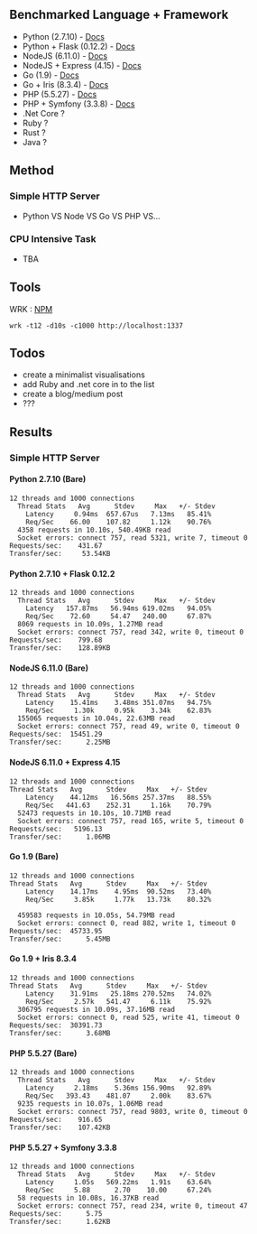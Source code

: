 
## Benchmarked Language + Framework

- Python (2.7.10) - [Docs](https://docs.python.org/2/)
- Python + Flask (0.12.2) - [Docs](http://flask.pocoo.org/docs/0.12/)
- NodeJS (6.11.0) - [Docs](https://nodejs.org/dist/latest-v6.x/docs/api/)
- NodeJS + Express (4.15) - [Docs](http://expressjs.com/en/4x/api.html)
- Go (1.9) - [Docs](https://golang.org/doc/)
- Go + Iris (8.3.4) - [Docs](https://iris-go.com/)
- PHP (5.5.27) - [Docs](https://secure.php.net/docs.php)
- PHP + Symfony (3.3.8) - [Docs](https://symfony.com/doc/current/index.html)
- .Net Core ?
- Ruby ?
- Rust ?
- Java ?

## Method

### Simple HTTP Server
- Python VS Node VS Go VS PHP VS...

### CPU Intensive Task
- TBA

## Tools

WRK : [NPM](https://www.npmjs.com/package/wrk)

```
wrk -t12 -d10s -c1000 http://localhost:1337

```
## Todos

- create a minimalist visualisations
- add Ruby and .net core in to the list
- create a blog/medium post
- ???

## Results

### Simple HTTP Server

#### Python 2.7.10 (Bare)

```
12 threads and 1000 connections
  Thread Stats   Avg      Stdev     Max   +/- Stdev
    Latency     0.94ms  657.67us   7.13ms   85.41%
    Req/Sec    66.00    107.82     1.12k    90.76%
  4358 requests in 10.10s, 540.49KB read
  Socket errors: connect 757, read 5321, write 7, timeout 0
Requests/sec:    431.67
Transfer/sec:     53.54KB
```

#### Python 2.7.10 + Flask 0.12.2

```
12 threads and 1000 connections
  Thread Stats   Avg      Stdev     Max   +/- Stdev
    Latency   157.87ms   56.94ms 619.02ms   94.05%
    Req/Sec    72.60     54.47   240.00     67.87%
  8069 requests in 10.09s, 1.27MB read
  Socket errors: connect 757, read 342, write 0, timeout 0
Requests/sec:    799.68
Transfer/sec:    128.89KB
```

#### NodeJS 6.11.0 (Bare)

```
12 threads and 1000 connections
  Thread Stats   Avg      Stdev     Max   +/- Stdev
    Latency    15.41ms    3.48ms 351.07ms   94.75%
    Req/Sec     1.30k     0.95k    3.34k    62.83%
  155065 requests in 10.04s, 22.63MB read
  Socket errors: connect 757, read 49, write 0, timeout 0
Requests/sec:  15451.29
Transfer/sec:      2.25MB
```

#### NodeJS 6.11.0 + Express 4.15

```
12 threads and 1000 connections
Thread Stats   Avg      Stdev     Max   +/- Stdev
    Latency    44.12ms   16.56ms 257.37ms   88.55%
    Req/Sec   441.63    252.31     1.16k    70.79%
  52473 requests in 10.10s, 10.71MB read
  Socket errors: connect 757, read 165, write 5, timeout 0
Requests/sec:   5196.13
Transfer/sec:      1.06MB
```

#### Go 1.9 (Bare)

```
12 threads and 1000 connections
Thread Stats   Avg      Stdev     Max   +/- Stdev
    Latency    14.17ms    4.95ms  90.52ms   73.40%
    Req/Sec     3.85k     1.77k   13.73k    80.32%

  459583 requests in 10.05s, 54.79MB read
  Socket errors: connect 0, read 882, write 1, timeout 0
Requests/sec:  45733.95
Transfer/sec:      5.45MB
```


#### Go 1.9 + Iris 8.3.4

```
12 threads and 1000 connections
Thread Stats   Avg      Stdev     Max   +/- Stdev
    Latency    31.91ms   25.18ms 270.52ms   74.02%
    Req/Sec     2.57k   541.47     6.11k    75.92%
  306795 requests in 10.09s, 37.16MB read
  Socket errors: connect 0, read 525, write 41, timeout 0
Requests/sec:  30391.73
Transfer/sec:      3.68MB
```

#### PHP 5.5.27 (Bare)

```
12 threads and 1000 connections
  Thread Stats   Avg      Stdev     Max   +/- Stdev
    Latency     2.18ms    5.36ms 156.90ms   92.89%
    Req/Sec   393.43    481.07     2.00k    83.67%
  9235 requests in 10.07s, 1.06MB read
  Socket errors: connect 757, read 9803, write 0, timeout 0
Requests/sec:    916.65
Transfer/sec:    107.42KB
```

#### PHP 5.5.27 + Symfony 3.3.8

```
12 threads and 1000 connections
  Thread Stats   Avg      Stdev     Max   +/- Stdev
    Latency     1.05s   569.22ms   1.91s    63.64%
    Req/Sec     5.88      2.70    10.00     67.24%
  58 requests in 10.08s, 16.37KB read
  Socket errors: connect 757, read 234, write 0, timeout 47
Requests/sec:      5.75
Transfer/sec:      1.62KB
```
